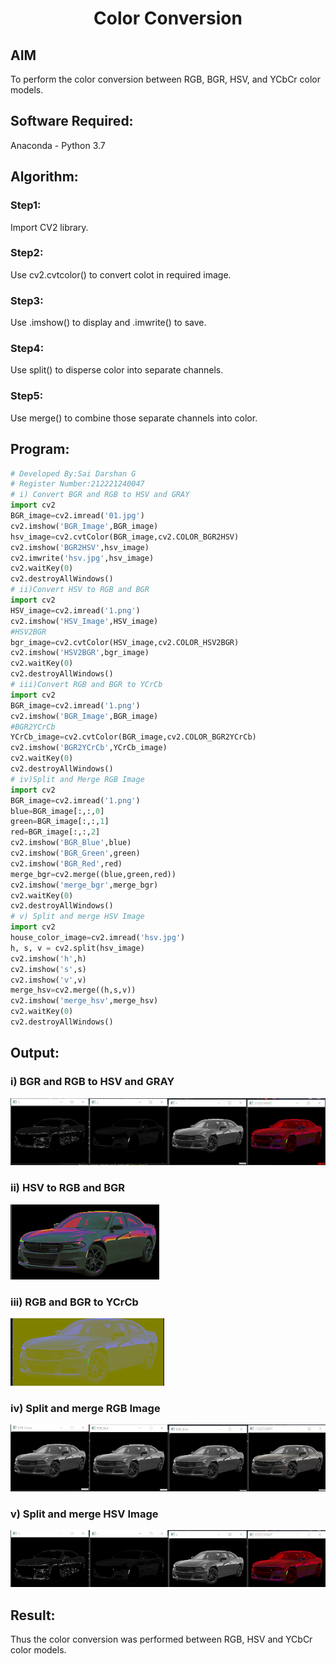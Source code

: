 <H1 align="center">Color Conversion</h1>

## AIM
To perform the color conversion between RGB, BGR, HSV, and YCbCr color models.
## Software Required:
Anaconda - Python 3.7
## Algorithm:
### Step1:
Import CV2 library.
### Step2:
Use cv2.cvtcolor() to convert colot in required image.
### Step3:
Use .imshow() to display and .imwrite() to save.
### Step4:
Use split() to disperse color into separate channels.
### Step5:
Use merge() to combine those separate channels into color.
## Program:
```python
# Developed By:Sai Darshan G
# Register Number:212221240047
# i) Convert BGR and RGB to HSV and GRAY
import cv2
BGR_image=cv2.imread('01.jpg')
cv2.imshow('BGR_Image',BGR_image)
hsv_image=cv2.cvtColor(BGR_image,cv2.COLOR_BGR2HSV)
cv2.imshow('BGR2HSV',hsv_image)
cv2.imwrite('hsv.jpg',hsv_image)
cv2.waitKey(0)
cv2.destroyAllWindows()
# ii)Convert HSV to RGB and BGR
import cv2
HSV_image=cv2.imread('1.png')
cv2.imshow('HSV_Image',HSV_image)
#HSV2BGR
bgr_image=cv2.cvtColor(HSV_image,cv2.COLOR_HSV2BGR)
cv2.imshow('HSV2BGR',bgr_image)
cv2.waitKey(0)
cv2.destroyAllWindows()
# iii)Convert RGB and BGR to YCrCb
import cv2
BGR_image=cv2.imread('1.png')
cv2.imshow('BGR_Image',BGR_image)
#BGR2YCrCb
YCrCb_image=cv2.cvtColor(BGR_image,cv2.COLOR_BGR2YCrCb)
cv2.imshow('BGR2YCrCb',YCrCb_image)
cv2.waitKey(0)
cv2.destroyAllWindows()
# iv)Split and Merge RGB Image
import cv2
BGR_image=cv2.imread('1.png')
blue=BGR_image[:,:,0]
green=BGR_image[:,:,1]
red=BGR_image[:,:,2]
cv2.imshow('BGR_Blue',blue)
cv2.imshow('BGR_Green',green)
cv2.imshow('BGR_Red',red)
merge_bgr=cv2.merge((blue,green,red))
cv2.imshow('merge_bgr',merge_bgr)
cv2.waitKey(0)
cv2.destroyAllWindows()
# v) Split and merge HSV Image
import cv2
house_color_image=cv2.imread('hsv.jpg')
h, s, v = cv2.split(hsv_image)
cv2.imshow('h',h)
cv2.imshow('s',s)
cv2.imshow('v',v)
merge_hsv=cv2.merge((h,s,v))
cv2.imshow('merge_hsv',merge_hsv)
cv2.waitKey(0)
cv2.destroyAllWindows()
```
## Output:

### i) BGR and RGB to HSV and GRAY
![inp](5.png)
### ii) HSV to RGB and BGR
![inp](6.png)
### iii) RGB and BGR to YCrCb
![inp](7.png)
### iv) Split and merge RGB Image
![inp](8.png)
### v) Split and merge HSV Image
![inp](9.png)

## Result:
Thus the color conversion was performed between RGB, HSV and YCbCr color models.
